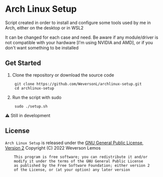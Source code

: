 # Arch Linux Setup

Script created in order to install and configure some tools used by me in Arch, either on the desktop or in WSL2

It can be changed for each case and need. Be aware if any module/driver is not compatible with your hardware [I'm using NVIDIA and AMD], or if you don't want something to be installed

## Get Started

1. Clone the repository or download the source code

        git clone https://github.com/WeversonL/archlinux-setup.git
        cd archlinux-setup

2. Run the script with sudo

        sudo ./setup.sh

⚠️ Still in development

## License

`Arch Linux Setup` is released under the [GNU General Public License, Version 2](LICENSE)
        Copyright (C) 2022 Weverson Lemos

        This program is free software; you can redistribute it and/or
        modify it under the terms of the GNU General Public License
        as published by the Free Software Foundation; either version 2
        of the License, or (at your option) any later version